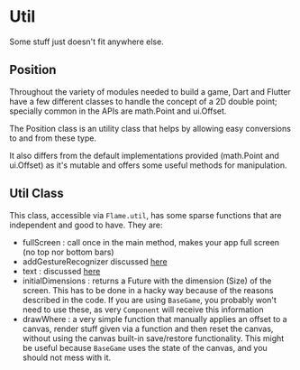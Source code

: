# Util

Some stuff just doesn't fit anywhere else.

## Position

Throughout the variety of modules needed to build a game, Dart and Flutter have a few different classes to handle the concept of a 2D double point; specially common in the APIs are math.Point and ui.Offset.

The Position class is an utility class that helps by allowing easy conversions to and from these type.

It also differs from the default implementations provided (math.Point and ui.Offset) as it's mutable and offers some useful methods for manipulation.

## Util Class

This class, accessible via `Flame.util`, has some sparse functions that are independent and good to have. They are:

 * fullScreen : call once in the main method, makes your app full screen (no top nor bottom bars)
 * addGestureRecognizer discussed [here](#Input)
 * text : discussed [here](#Text)
 * initialDimensions : returns a Future with the dimension (Size) of the screen. This has to be done in a hacky way because of the reasons described in the code. If you are using `BaseGame`, you probably won't need to use these, as very `Component` will receive this information
 * drawWhere : a very simple function that manually applies an offset to a canvas, render stuff given via a function and then reset the canvas, without using the canvas built-in save/restore functionality. This might be useful because `BaseGame` uses the state of the canvas, and you should not mess with it.

